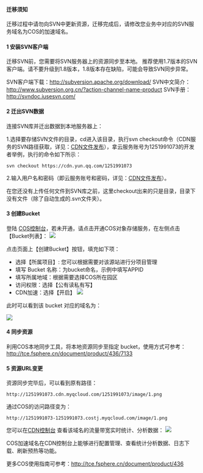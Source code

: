 #### 迁移须知

迁移过程中请勿向SVN中更新资源，迁移完成后，请修改您业务中对应的SVN服务域名为COS的加速域名。

#### 1 安装SVN客户端

迁移SVN前，您需要将SVN服务器上的资源同步至本地。
推荐使用1.7版本的SVN客户端。请不要升级到1.8版本，1.8版本存在缺陷，可能会导致SVN同步异常。

SVN客户端下载：http://subversion.apache.org/download/ 
SVN中文简介：http://www.subversion.org.cn/?action-channel-name-product 
SVN手册：http://svndoc.iusesvn.com/

#### 2 迁出SVN数据

连接SVN库并迁出数据到本地服务器上：

1.选择要存储SVN文件的目录，cd进入该目录，执行svn checkout命令（CDN服务的SVN路径获取，详见：[CDN文件发布](http://tce.fsphere.cn/doc/product/228/CDN%E6%96%87%E4%BB%B6%E5%8F%91%E5%B8%83)），拿云服务账号为1251991073的开发者举例，执行的命令如下所示：

```
svn checkout https://cdn.yun.qq.com/1251991073
```

2.输入用户名和密码（即云服务账号和密码，详见：[CDN文件发布](http://tce.fsphere.cn/doc/product/228/CDN%E6%96%87%E4%BB%B6%E5%8F%91%E5%B8%83)）。

在您还没有上传任何文件到SVN库之前，这里checkout出来的只是目录，目录下没有文件（除了自动生成的.svn文件夹）。

#### 3 创建Bucket

登陆 [COS控制台](http://console.tce.fsphere.cn/cos)，若未开通，请点击开通COS对象存储服务，在左侧点击【Bucket列表】：
![](http://imgcache.tce.fsphere.cn/static/mc.qcloudimg.com/static/img/b87d5d718cf5c7e8b6d93cd2acc78783/cos-1.png)

点击页面上【创建Bucket】按钮，填充如下项：
+ 选择【所属项目】: 您可以根据需要对该源站进行分项目管理
+ 填写 Bucket 名称：为bucket命名，示例中填写APPID
+ 填写所属地域：根据需要选择COS所在园区
+ 访问权限：选择【公有读私有写】
+ CDN加速：选择【开启】
  ![](http://imgcache.tce.fsphere.cn/static/mc.qcloudimg.com/static/img/30e118a44492ab71bc026ff503bf6ca7/cos-2.png)

此时可以看到该 bucket 对应的域名为：

![](http://imgcache.tce.fsphere.cn/static/mc.qcloudimg.com/static/img/e3cfe25fbc8f24caa5e7155c333a8b4c/cos-3.png)

#### 4 同步资源

利用COS本地同步工具，将本地资源同步至指定 bucket，使用方式可参考：
http://tce.fsphere.cn/document/product/436/7133

#### 5 资源URL变更

资源同步完毕后，可以看到原有路径：

```
http://1251991073.cdn.myqcloud.com/1251991073/image/1.png
```

通过COS的访问路径变为：

```
http://1251991073-1251991073.costj.myqcloud.com/image/1.png
```

您可以在[CDN控制台](http://console.tce.fsphere.cn/cdn) 查看该域名的流量带宽实时统计、分析数据：
![](http://imgcache.tce.fsphere.cn/static/mc.qcloudimg.com/static/img/97fab7ced01a83251798c55539d17991/cos-4.png)

COS加速域名在CDN控制台上能够进行配置管理、查看统计分析数据、日志下载、刷新预热等功能。

更多COS使用指南可参考：http://tce.fsphere.cn/document/product/436

